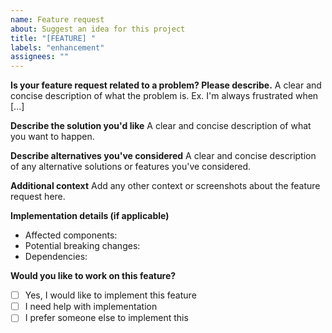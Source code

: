 ```yaml
---
name: Feature request
about: Suggest an idea for this project
title: "[FEATURE] "
labels: "enhancement"
assignees: ""
---
```


**Is your feature request related to a problem? Please describe.**
A clear and concise description of what the problem is. Ex. I'm always frustrated when [...]

**Describe the solution you'd like**
A clear and concise description of what you want to happen.

**Describe alternatives you've considered**
A clear and concise description of any alternative solutions or features you've considered.

**Additional context**
Add any other context or screenshots about the feature request here.

**Implementation details (if applicable)**

- Affected components:
- Potential breaking changes:
- Dependencies:

**Would you like to work on this feature?**

- [ ] Yes, I would like to implement this feature
- [ ] I need help with implementation
- [ ] I prefer someone else to implement this
